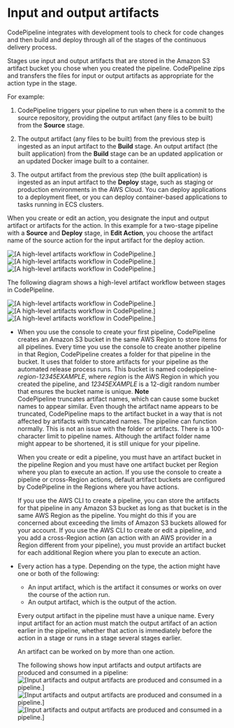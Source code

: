 # Input and output artifacts<a name="welcome-introducing-artifacts"></a>

CodePipeline integrates with development tools to check for code changes and then build and deploy through all of the stages of the continuous delivery process\.

Stages use input and output artifacts that are stored in the Amazon S3 artifact bucket you chose when you created the pipeline\. CodePipeline zips and transfers the files for input or output artifacts as appropriate for the action type in the stage\. 

For example:

1. CodePipeline triggers your pipeline to run when there is a commit to the source repository, providing the output artifact \(any files to be built\) from the **Source** stage\.

1. The output artifact \(any files to be built\) from the previous step is ingested as an input artifact to the **Build** stage\. An output artifact \(the built application\) from the **Build** stage can be an updated application or an updated Docker image built to a container\.

1. The output artifact from the previous step \(the built application\) is ingested as an input artifact to the **Deploy** stage, such as staging or production environments in the AWS Cloud\. You can deploy applications to a deployment fleet, or you can deploy container\-based applications to tasks running in ECS clusters\.

When you create or edit an action, you designate the input and output artifact or artifacts for the action\. In this example for a two\-stage pipeline with a **Source** and **Deploy** stage, in **Edit Action**, you choose the artifact name of the source action for the input artifact for the deploy action\.

![\[A high-level artifacts workflow in CodePipeline.\]](http://docs.aws.amazon.com/codepipeline/latest/userguide/images/example-artifact-dropdown.png)![\[A high-level artifacts workflow in CodePipeline.\]](http://docs.aws.amazon.com/codepipeline/latest/userguide/)![\[A high-level artifacts workflow in CodePipeline.\]](http://docs.aws.amazon.com/codepipeline/latest/userguide/)

The following diagram shows a high\-level artifact workflow between stages in CodePipeline\.

![\[A high-level artifacts workflow in CodePipeline.\]](http://docs.aws.amazon.com/codepipeline/latest/userguide/images/Hi-Level-PipelineFlow.png)![\[A high-level artifacts workflow in CodePipeline.\]](http://docs.aws.amazon.com/codepipeline/latest/userguide/)![\[A high-level artifacts workflow in CodePipeline.\]](http://docs.aws.amazon.com/codepipeline/latest/userguide/)
+ When you use the console to create your first pipeline, CodePipeline creates an Amazon S3 bucket in the same AWS Region to store items for all pipelines\. Every time you use the console to create another pipeline in that Region, CodePipeline creates a folder for that pipeline in the bucket\. It uses that folder to store artifacts for your pipeline as the automated release process runs\. This bucket is named codepipeline\-*region*\-*12345EXAMPLE*, where *region* is the AWS Region in which you created the pipeline, and *12345EXAMPLE* is a 12\-digit random number that ensures the bucket name is unique\. 
**Note**  
CodePipeline truncates artifact names, which can cause some bucket names to appear similar\. Even though the artifact name appears to be truncated, CodePipeline maps to the artifact bucket in a way that is not affected by artifacts with truncated names\. The pipeline can function normally\. This is not an issue with the folder or artifacts\. There is a 100\-character limit to pipeline names\. Although the artifact folder name might appear to be shortened, it is still unique for your pipeline\.

  When you create or edit a pipeline, you must have an artifact bucket in the pipeline Region and you must have one artifact bucket per Region where you plan to execute an action\. If you use the console to create a pipeline or cross\-Region actions, default artifact buckets are configured by CodePipeline in the Regions where you have actions\.

  If you use the AWS CLI to create a pipeline, you can store the artifacts for that pipeline in any Amazon S3 bucket as long as that bucket is in the same AWS Region as the pipeline\. You might do this if you are concerned about exceeding the limits of Amazon S3 buckets allowed for your account\. If you use the AWS CLI to create or edit a pipeline, and you add a cross\-Region action \(an action with an AWS provider in a Region different from your pipeline\), you must provide an artifact bucket for each additional Region where you plan to execute an action\.
+ Every action has a type\. Depending on the type, the action might have one or both of the following:
  + An input artifact, which is the artifact it consumes or works on over the course of the action run\.
  + An output artifact, which is the output of the action\.

  Every output artifact in the pipeline must have a unique name\. Every input artifact for an action must match the output artifact of an action earlier in the pipeline, whether that action is immediately before the action in a stage or runs in a stage several stages earlier\. 

  An artifact can be worked on by more than one action\.

  The following shows how input artifacts and output artifacts are produced and consumed in a pipeline:  
![\[Input artifacts and output artifacts are produced and consumed in a pipeline.\]](http://docs.aws.amazon.com/codepipeline/latest/userguide/images/codepipeline-artifactsexplained.png)![\[Input artifacts and output artifacts are produced and consumed in a pipeline.\]](http://docs.aws.amazon.com/codepipeline/latest/userguide/)![\[Input artifacts and output artifacts are produced and consumed in a pipeline.\]](http://docs.aws.amazon.com/codepipeline/latest/userguide/)